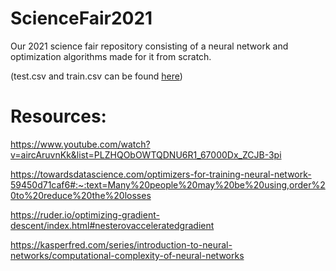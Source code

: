 # ScienceFair2021
Our 2021 science fair repository consisting of a neural network and optimization algorithms made for it from scratch.

(test.csv and train.csv can be found [here](https://www.kaggle.com/rakuraku678/mnist-60000-hand-written-number-images))

# Resources:
https://www.youtube.com/watch?v=aircAruvnKk&list=PLZHQObOWTQDNU6R1_67000Dx_ZCJB-3pi

https://towardsdatascience.com/optimizers-for-training-neural-network-59450d71caf6#:~:text=Many%20people%20may%20be%20using,order%20to%20reduce%20the%20losses

https://ruder.io/optimizing-gradient-descent/index.html#nesterovacceleratedgradient

https://kasperfred.com/series/introduction-to-neural-networks/computational-complexity-of-neural-networks
